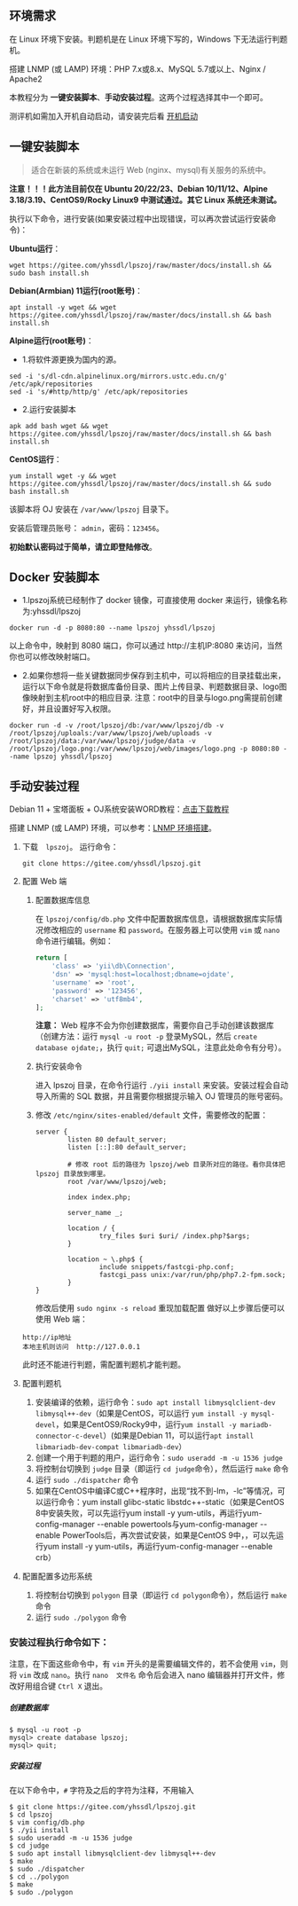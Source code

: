 环境需求
------------

在 Linux 环境下安装。判题机是在 Linux 环境下写的，Windows 下无法运行判题机。

搭建 LNMP (或 LAMP) 环境：PHP 7.x或8.x、MySQL 5.7或以上、Nginx / Apache2

本教程分为 **一键安装脚本**、**手动安装过程**。这两个过程选择其中一个即可。

测评机如需加入开机自动启动，请安装完后看 [开机启动](./autostart.md)

一键安装脚本
-----------

> 适合在新装的系统或未运行 Web (nginx、mysql)有关服务的系统中。

**注意！！！此方法目前仅在 Ubuntu 20/22/23、Debian 10/11/12、Alpine 3.18/3.19、CentOS9/Rocky Linux9 中测试通过。其它 Linux 系统还未测试。**

执行以下命令，进行安装(如果安装过程中出现错误，可以再次尝试运行安装命令)：

**Ubuntu运行**：
```
wget https://gitee.com/yhssdl/lpszoj/raw/master/docs/install.sh && sudo bash install.sh
```

**Debian(Armbian) 11运行(root账号)**：
```
apt install -y wget && wget https://gitee.com/yhssdl/lpszoj/raw/master/docs/install.sh && bash install.sh
```

**Alpine运行(root账号)**：

- 1.将软件源更换为国内的源。
```
sed -i 's/dl-cdn.alpinelinux.org/mirrors.ustc.edu.cn/g' /etc/apk/repositories
sed -i 's/#http/http/g' /etc/apk/repositories
```

- 2.运行安装脚本
```
apk add bash wget && wget https://gitee.com/yhssdl/lpszoj/raw/master/docs/install.sh && bash install.sh
```
**CentOS运行**：
```
yum install wget -y && wget https://gitee.com/yhssdl/lpszoj/raw/master/docs/install.sh && sudo bash install.sh
```

该脚本将 OJ 安装在 `/var/www/lpszoj` 目录下。

安装后管理员账号： `admin`，密码：`123456`。

**初始默认密码过于简单，请立即登陆修改**。

Docker 安装脚本
-----------
- 1.lpszoj系统已经制作了 docker 镜像，可直接使用 docker 来运行，镜像名称为:yhssdl/lpszoj
```
docker run -d -p 8080:80 --name lpszoj yhssdl/lpszoj 
```
以上命令中，映射到 8080 端口，你可以通过 http://主机IP:8080 来访问，当然你也可以修改映射端口。

- 2.如果你想将一些关键数据同步保存到主机中，可以将相应的目录挂载出来，运行以下命令就是将数据库备份目录、图片上传目录、判题数据目录、logo图像映射到主机root中的相应目录.
注意：root中的目录与logo.png需提前创建好，并且设置好写入权限。
```
docker run -d -v /root/lpszoj/db:/var/www/lpszoj/db -v /root/lpszoj/uploals:/var/www/lpszoj/web/uploads -v /root/lpszoj/data:/var/www/lpszoj/judge/data -v /root/lpszoj/logo.png:/var/www/lpszoj/web/images/logo.png -p 8080:80 --name lpszoj yhssdl/lpszoj 
```

手动安装过程
------------
Debian 11 + 宝塔面板 + OJ系统安装WORD教程：[点击下载教程](bt_install.docx)

搭建 LNMP (或 LAMP) 环境，可以参考：[LNMP 环境搭建](environment.md)。

1. 下载　`lpszoj`。
    运行命令：
    ~~~
    git clone https://gitee.com/yhssdl/lpszoj.git
    ~~~

2. 配置 Web 端
    1. 配置数据库信息
    
        在 `lpszoj/config/db.php` 文件中配置数据库信息，请根据数据库实际情况修改相应的 `username` 和 `password`。在服务器上可以使用 `vim` 或 `nano` 命令进行编辑。例如：
        
        ```php
        return [
            'class' => 'yii\db\Connection',
            'dsn' => 'mysql:host=localhost;dbname=ojdate',
            'username' => 'root',
            'password' => '123456',
            'charset' => 'utf8mb4',
        ];
        ``` 
        **注意：** Web 程序不会为你创建数据库，需要你自己手动创建该数据库（创建方法：运行 `mysql -u root -p` 登录MySQL，然后 `create database ojdate;`，执行 `quit;` 可退出MySQL，注意此处命令有分号）。

    2. 执行安装命令
    
        进入 lpszoj 目录，在命令行运行 `./yii install` 来安装。安装过程会自动导入所需的 SQL 数据，并且需要你根据提示输入 OJ 管理员的账号密码。
    
    3. 修改 `/etc/nginx/sites-enabled/default` 文件，需要修改的配置：
        ```
        server {
                listen 80 default_server;
                listen [::]:80 default_server;

                # 修改 root 后的路径为 lpszoj/web 目录所对应的路径。看你具体把 lpszoj 目录放到哪里。
                root /var/www/lpszoj/web;

                index index.php;

                server_name _;

                location / {
                        try_files $uri $uri/ /index.php?$args;
                }

                location ~ \.php$ {
                        include snippets/fastcgi-php.conf;
                        fastcgi_pass unix:/var/run/php/php7.2-fpm.sock;
                }
        }
        ```
        修改后使用 `sudo nginx -s reload` 重现加载配置
    做好以上步骤后便可以使用 Web 端：
    
    ~~~
    http://ip地址
    本地主机则访问  http://127.0.0.1
    ~~~
    
    此时还不能进行判题，需配置判题机才能判题。
    
3. 配置判题机
    1. 安装编译的依赖，运行命令：`sudo apt install libmysqlclient-dev libmysql++-dev`（如果是CentOS，可以运行 `yum install -y mysql-devel`，如果是CentOS9/Rocky9中，运行`yum install -y mariadb-connector-c-devel`）(如果是Debian 11，可以运行`apt install libmariadb-dev-compat libmariadb-dev`）
    2. 创建一个用于判题的用户，运行命令：`sudo useradd -m -u 1536 judge`
    3. 将控制台切换到 `judge` 目录（即运行 `cd judge`命令），然后运行 `make` 命令
    4. 运行 `sudo ./dispatcher` 命令
    5. 如果在CentOS中编译C或C++程序时，出现“找不到-lm，-lc”等情况，可以运行命令：yum install glibc-static libstdc++-static（如果是CentOS 8中安装失败，可以先运行yum install -y yum-utils，再运行yum-config-manager --enable powertools与yum-config-manager --enable PowerTools后，再次尝试安装，如果是CentOS 9中，，可以先运行yum install -y yum-utils，再运行yum-config-manager --enable crb）

4. 配置配置多边形系统
    
    1. 将控制台切换到 `polygon` 目录（即运行 `cd polygon`命令），然后运行 `make` 命令
    2. 运行 `sudo ./polygon` 命令

### 安装过程执行命令如下：

注意，在下面这些命令中，有 `vim` 开头的是需要编辑文件的，若不会使用 `vim`，则将 `vim` 改成 `nano`。执行 `nano  文件名` 命令后会进入 nano 编辑器并打开文件，修改好用组合键 `Ctrl X` 退出。

##### 创建数据库
~~~
$ mysql -u root -p
mysql> create database lpszoj;
mysql> quit;
~~~

##### 安装过程

在以下命令中，`#` 字符及之后的字符为注释，不用输入
~~~
$ git clone https://gitee.com/yhssdl/lpszoj.git
$ cd lpszoj
$ vim config/db.php
$ ./yii install
$ sudo useradd -m -u 1536 judge
$ cd judge
$ sudo apt install libmysqlclient-dev libmysql++-dev
$ make
$ sudo ./dispatcher
$ cd ../polygon
$ make
$ sudo ./polygon
~~~
